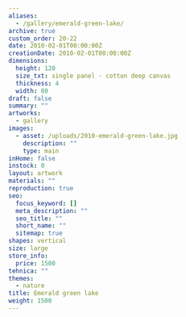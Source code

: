```yaml
---
aliases:
  - /gallery/emerald-green-lake/
archive: true
custom_order: 20-22
date: 2010-02-01T00:00:00Z
creationDate: 2010-02-01T00:00:00Z
dimensions:
  height: 120
  size_txt: single panel - cotton deep canvas
  thickness: 4
  width: 80
draft: false
summary: ""
artworks:
  - gallery
images:
  - asset: /uploads/2010-emerald-green-lake.jpg
    description: ""
    type: main
inHome: false
instock: 0
layout: artwork
materials: ""
reproduction: true
seo:
  focus_keyword: []
  meta_description: ""
  seo_title: ""
  short_name: ""
  sitemap: true
shapes: vertical
size: large
store_info:
  price: 1500
tehnica: ""
themes:
  - nature
title: Emerald green lake
weight: 1500
---
```

